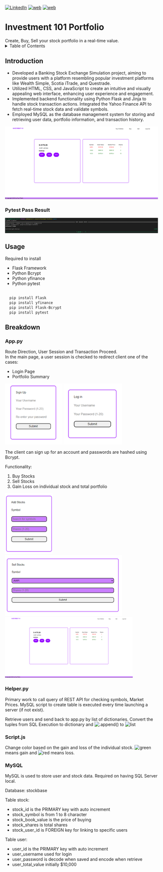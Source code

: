 [![LinkedIn][linkedin-shield]][linkedin-url] [![web][web-shield]][web-url] 
[![web][resume-shield]][resume-url]


<h1>Investment 101 Portfolio</h1>
Create, Buy, Sell your stock portfolio in a real-time value.

<br>
<details>
  <summary>Table of Contents</summary>
  <ol>
    <li>Introduction</li>
    <li>Usage</li>
    <li>Breakdown</li>
  </ol>
</details>
<h2>Introduction</h2>

* Developed a Banking Stock Exchange Simulation project, aiming to provide users with a platform resembling popular investment platforms like Wealth Simple, Scotia iTrade, and Questrade.
* Utilized HTML, CSS, and JavaScript to create an intuitive and visually appealing web interface, enhancing user experience and engagement.
* Implemented backend functionality using Python Flask and Jinja to handle stock transaction actions.
Integrated the Yahoo Finance API to fetch real-time stock data and validate symbols.
* Employed MySQL as the database management system for storing and retrieving user data, portfolio
information, and transaction history.

<img src="./project-img/Main Page (Portfolio).png" alt="project image">

<h3>Pytest Pass Result</h3>
<img src="./project-img/pytest.png"> 

<h2>Usage</h2>
Required to install

* Flask Framework
* Python Bcrypt
* Python yfinance
* Python pytest

```

  pip install Flask 
  pip install yfinance
  pip install Flask-Bcrypt
  pip install pytest

```


<h2>Breakdown</h2>

<h3>App.py</h3>
Route Direction, User Session and Transaction Proceed. <br>
In the main page, a user session is checked to redirect client one of the cases:

- Login Page
- Portfolio Summary

<img src="./project-img/Signup Page.png" style="height: 200px">
<img src="./project-img/Login Page.png" style="height: 200px">

The client can sign up for an account and passwords are hashed using Bcrypt. <br>

Functionality:
1. Buy Stocks
2. Sell Stocks
3. Gain Loss on individual stock and total portfolio

<img src="./project-img/Buy Page.png" style="height: 200px"><img src="./project-img/Sell Page.png" style="height: 200px">
<img src="./project-img/Main Page (Portfolio).png" style="height: 200px">

<h3>Helper.py</h3>

Primary work to call query of REST API for checking symbols, Market Prices. MySQL script to create table is executed every time launching a server (if not exist). 

Retrieve users and send back to app.py by list of dictionaries. Convert the tuples from SQL Execution to dictionary and ![.append()] to ![list]

<h3>Script.js</h3>

Change color based on the gain and loss of the individual stock. ![green] means gain and ![red] means loss.

<h3>MySQL</h3>

MySQL is used to store user and stock data. Required on having SQL Server local.

Database: stockbase

Table stock:

* stock_id is the PRIMARY key with auto increment
* stock_symbol is from 1 to 8 character
* stock_book_value is the price of buying
* stock_shares is total shares
* stock_user_id is FOREIGN key for linking to specific users

Table user:
* user_id is the PRIMARY key with auto increment
* user_username used for login
* user_password is decode when saved and encode when retrieve
* user_total_value initially $10,000





[linkedin-url]: https://www.linkedin.com/in/harryph8605/
[linkedin-shield]: https://img.shields.io/badge/LinkedIn-blue?style=for-the-badge
[web-url]: https://devhuypham.me
[web-shield]:https://img.shields.io/badge/Harry_Pham-F96167?style=for-the-badge
[resume-url]: https://drive.google.com/file/d/1NxrqI-Wi9R3qad9Qz-mI5z1zJ5Yu6m_a/view?usp=sharing
[resume-shield]: https://img.shields.io/badge/Resume-F9E795?style=for-the-badge
[.append()]: https://img.shields.io/badge/.append()-orange?style=flat-square
[list]: https://img.shields.io/badge/list_%5B%5D-orange?style=flat-square
[green]: https://img.shields.io/badge/Green-green?style=flat-square
[red]: https://img.shields.io/badge/Red-red?style=flat-square



